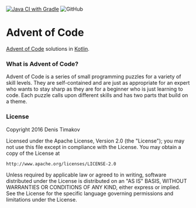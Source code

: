 [![Java CI with Gradle](https://github.com/timakden/advent-of-code/actions/workflows/gradle.yml/badge.svg)](https://github.com/timakden/advent-of-code/actions/workflows/gradle.yml)
![GitHub](https://img.shields.io/github/license/timakden/advent-of-code)

# Advent of Code

[Advent of Code](https://adventofcode.com/) solutions in [Kotlin](https://kotlinlang.org/).

### What is Advent of Code?

Advent of Code is a series of small programming puzzles for a variety of skill levels. They are self-contained and are just as appropriate for an expert who wants to stay sharp as they are for a beginner who is just learning to code. Each puzzle calls upon different skills and has two parts that build on a theme.

### License

Copyright 2016 Denis Timakov

Licensed under the Apache License, Version 2.0 (the "License");
you may not use this file except in compliance with the License.
You may obtain a copy of the License at

    http://www.apache.org/licenses/LICENSE-2.0

Unless required by applicable law or agreed to in writing, software
distributed under the License is distributed on an "AS IS" BASIS,
WITHOUT WARRANTIES OR CONDITIONS OF ANY KIND, either express or implied.
See the License for the specific language governing permissions and
limitations under the License.
